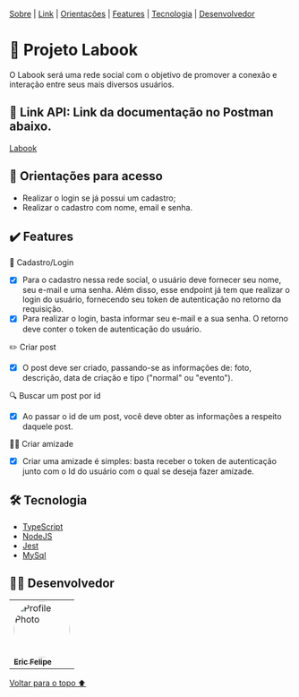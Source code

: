 
<p>
<a href="#sobre">Sobre</a> |
<a href="#link">Link</a> |
<a href="#orientacoes">Orientações</a> |
<a href="#features">Features</a> |
<a href="#tecnologia">Tecnologia</a> |
<a href="#desenvolvedor">Desenvolvedor</a>
</p>

<h1 id="sobre">📕 Projeto Labook</h1>

<p>O Labook será uma rede social com o objetivo de promover a conexão e interação entre seus mais diversos usuários.</p>

<h2 id="link">🔗 Link API: Link da documentação no Postman abaixo. </h2>

<a href="https://documenter.getpostman.com/view/20351432/UzJQotmL">Labook</a>

<h2 id="orientacoes">🚨 Orientações para acesso</h2>

- Realizar o login se já possui um cadastro;
- Realizar o cadastro com nome, email e senha. 

<h2 id="features">✔️ Features</h2>

👤 Cadastro/Login
- [x] Para o cadastro nessa rede social, o usuário deve fornecer seu nome, seu e-mail e uma senha. Além disso, esse endpoint já tem que realizar o login do usuário, fornecendo seu token de autenticação no retorno da requisição.
- [x] Para realizar o login, basta informar seu e-mail e a sua senha. O retorno deve conter o token de autenticação do usuário.
 
✏️ Criar post
- [x] O post deve ser criado, passando-se as informações de: foto, descrição, data de criação e tipo ("normal" ou "evento").

🔍 Buscar um post por id
- [x] Ao passar o id de um post, você deve obter as informações a respeito daquele post.

🤝🏻 Criar amizade
- [x] Criar uma amizade é simples: basta receber o token de autenticação junto com o Id do usuário com o qual se deseja fazer amizade.
 
 <h2 id="tecnologia">🛠 Tecnologia</h2>
 
- [TypeScript](https://www.typescriptlang.org/)
- [NodeJS](https://nodejs.org/en/docs/)
- [Jest](https://jestjs.io/pt-BR/docs/api)
- [MySql](https://dev.mysql.com/doc/)

<h2 id="desenvolvedor">👩‍💻 Desenvolvedor</h2>
<table>         
<td><a href="https://github.com/efss7"><img style="border-radius: 50%;" src="https://github.com/efss7.png" width="100px;" alt="Profile Photo"/><br /><sub><b>Eric Felipe</b></sub></a><br /> 
</table>

<a href="#voltar">Voltar para o topo ⬆️</a>

